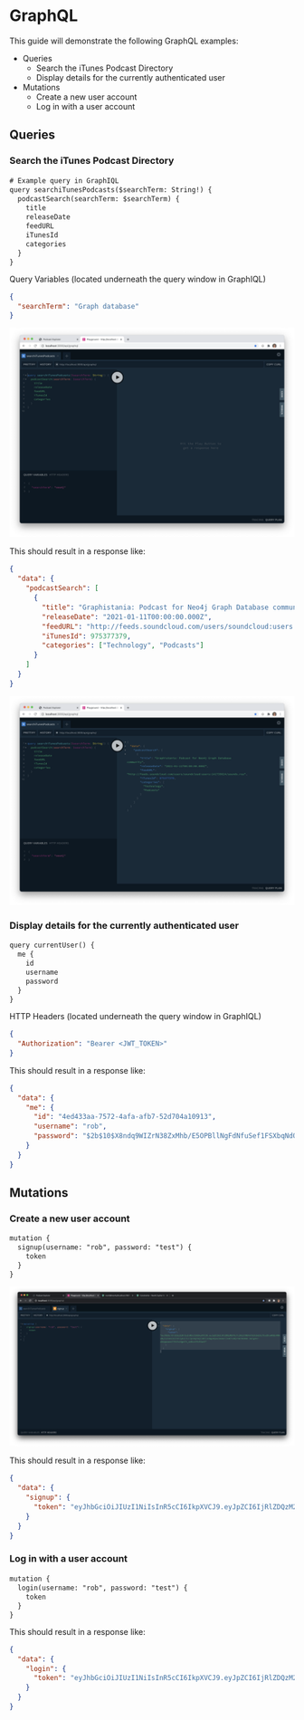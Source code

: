 # GraphQL

This guide will demonstrate the following GraphQL examples:

- Queries
  - Search the iTunes Podcast Directory
  - Display details for the currently authenticated user
- Mutations
  - Create a new user account
  - Log in with a user account

## Queries

### Search the iTunes Podcast Directory

```gql
# Example query in GraphIQL
query searchiTunesPodcasts($searchTerm: String!) {
  podcastSearch(searchTerm: $searchTerm) {
    title
    releaseDate
    feedURL
    iTunesId
    categories
  }
}
```

Query Variables (located underneath the query window in GraphIQL)

```json
{
  "searchTerm": "Graph database"
}
```

![../app/__screenshots__/graphiql-example-query-search-itunes-podcasts-01.png](../app/__screenshots__/graphiql-example-query-search-itunes-podcasts-01.png)

This should result in a response like:

```json
{
  "data": {
    "podcastSearch": [
      {
        "title": "Graphistania: Podcast for Neo4j Graph Database community",
        "releaseDate": "2021-01-11T00:00:00.000Z",
        "feedURL": "http://feeds.soundcloud.com/users/soundcloud:users:141739624/sounds.rss",
        "iTunesId": 975377379,
        "categories": ["Technology", "Podcasts"]
      }
    ]
  }
}
```

![../app/__screenshots__/graphiql-example-query-search-itunes-podcasts-02.png](../app/__screenshots__/graphiql-example-query-search-itunes-podcasts-02.png)

### Display details for the currently authenticated user

```gql
query currentUser() {
  me {
    id
    username
    password
  }
}
```

HTTP Headers (located underneath the query window in GraphIQL)

```json
{
  "Authorization": "Bearer <JWT_TOKEN>"
}
```

This should result in a response like:

```json
{
  "data": {
    "me": {
      "id": "4ed433aa-7572-4afa-afb7-52d704a10913",
      "username": "rob",
      "password": "$2b$10$X8ndq9WIZrN38ZxMhb/E5OPBllNgFdNfuSef1FSXbqNdOezaxSmCS"
    }
  }
}
```

## Mutations

### Create a new user account

```gql
mutation {
  signup(username: "rob", password: "test") {
    token
  }
}
```

![../app/__screenshots__/graphiql-example-mutation-signup.png](../app/__screenshots__/graphiql-example-mutation-signup.png)

This should result in a response like:

```json
{
  "data": {
    "signup": {
      "token": "eyJhbGciOiJIUzI1NiIsInR5cCI6IkpXVCJ9.eyJpZCI6IjRlZDQzM2FhLTc1NzItNGFmYS1hZmI3LTUyZDcwNGExMDkxMyIsInVzZXIiOiJyb2IiLCJpYXQiOjE2MTI2ODgxNjAsImV4cCI6MTYxMjY5NTM2MH0.9AigzKr-xO4ppvwcn77S4IsAQpX7t_o4BvsIfLEGnAI"
    }
  }
}
```

### Log in with a user account

```gql
mutation {
  login(username: "rob", password: "test") {
    token
  }
}
```

This should result in a response like:

```json
{
  "data": {
    "login": {
      "token": "eyJhbGciOiJIUzI1NiIsInR5cCI6IkpXVCJ9.eyJpZCI6IjRlZDQzM2FhLTc1NzItNGFmYS1hZmI3LTUyZDcwNGExMDkxMyIsInVzZXJuYW1lIjoicm9iIiwiaWF0IjoxNjEyNjkwMzQ2LCJleHAiOjE2MTI2OTc1NDZ9.5kdh8mdDizb8a0no-b7wVO0XQhCiRypy3CCVj6RdzRs"
    }
  }
}
```
